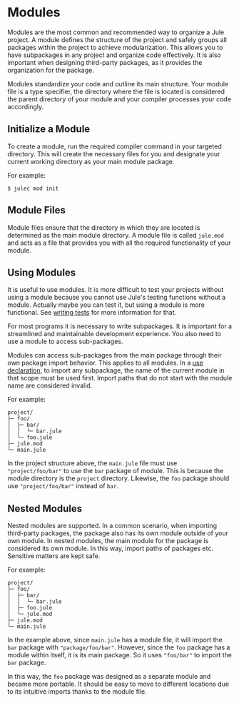 # Modules

Modules are the most common and recommended way to organize a Jule project. A module defines the structure of the project and safely groups all packages within the project to achieve modularization. This allows you to have subpackages in any project and organize code effectively. It is also important when designing third-party packages, as it provides the organization for the package.

Modules standardize your code and outline its main structure. Your module file is a type specifier, the directory where the file is located is considered the parent directory of your module and your compiler processes your code accordingly.

## Initialize a Module

To create a module, run the required compiler command in your targeted directory. This will create the necessary files for you and designate your current working directory as your main module package.

For example:
```
$ julec mod init
```

## Module Files

Module files ensure that the directory in which they are located is determined as the main module directory. A module file is called `jule.mod` and acts as a file that provides you with all the required functionality of your module.

## Using Modules

It is useful to use modules. It is more difficult to test your projects without using a module because you cannot use Jule's testing functions without a module. Actually maybe you can test it, but using a module is more functional. See [writing tests](/debugging/testing/writing-tests#modules) for more information for that.

For most programs it is necessary to write subpackages. It is important for a streamlined and maintainable development experience. You also need to use a module to access sub-packages.

Modules can access sub-packages from the main package through their own package import behavior. This applies to all modules. In a [use declaration](/packages/using-packages), to import any subpackage, the name of the current module in that scope must be used first. Import paths that do not start with the module name are considered invalid.

For example:
```
project/
├─ foo/
│  ├─ bar/
│  │  └─ bar.jule
│  └─ foo.jule
├─ jule.mod
└─ main.jule
```

In the project structure above, the `main.jule` file must use `"project/foo/bar"` to use the `bar` package of module. This is because the module directory is the `project` directory. Likewise, the `foo` package should use `"project/foo/bar"` instead of `bar`.

## Nested Modules

Nested modules are supported. In a common scenario, when importing third-party packages, the package also has its own module outside of your own module. In nested modules, the main module for the package is considered its own module. In this way, import paths of packages etc. Sensitive matters are kept safe.

For example:
```
project/
├─ foo/
│  ├─ bar/
│  │  └─ bar.jule
│  ├─ foo.jule
│  └─ jule.mod
├─ jule.mod
└─ main.jule
```

In the example above, since `main.jule` has a module file, it will import the `bar` package with `"package/foo/bar"`. However, since the `foo` package has a module within itself, it is its main package. So it uses `"foo/bar"` to import the `bar` package.

In this way, the `foo` package was designed as a separate module and became more portable. It should be easy to move to different locations due to its intuitive imports thanks to the module file.

